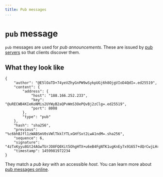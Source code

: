 ```yaml
---
title: Pub messages
...
```


# `pub` message

`pub` messages are used for _pub announcements_. These are issued by [pub servers](https://github.com/ssbc/ssb-server/wiki/pub-servers) so that clients discover them.

## What they look like

```{.json}
{
    "author": "@E5lOaTD+74yeVZhyGnPW9wSykpUGj6h8OjgVIoD4QdI=.ed25519",
    "content": {
        "address": {
            "host": "188.166.252.233",
            "key": "@uRECWB4KIeKoNMis2UYWyB2aQPvWmS3OePQvBj2zClg=.ed25519",
            "port": 8008
        },
        "type": "pub"
    },
    "hash": "sha256",
    "previous": "%c6bhBJfl1zWABSmV0sVWlTkklYTLxGHfSxt2LwA1ndM=.sha256",
    "sequence": 6,
    "signature": "4zTxKyyu8Gt24AGwTUrJO8FQ0Xit5OhgHTX+u6eB4FgNTK1ugKnEy7x91657+dQrCwjLHrYuE156/dy9cTpvCA==.sig.ed25519",
    "timestamp": 1459981972234
}
```

They match a _pub key_ with an accessible _host_. You can learn more about [pub messages online](http://scuttlebot.io/docs/message-types/pub.html).
